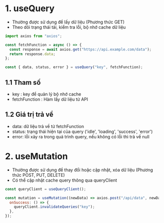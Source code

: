 # 1. useQuery

- Thường được sử dụng để lấy dữ liệu (Phương thức GET)
- Theo dõi trạng thái tải, kiểm tra lỗi, bộ nhớ cache dữ liệu

```javascript
import axios from "axios";

const fetchFunction = async () => {
  const response = await axios.get("https://api.example.com/data");
  return response.data;
};

const { data, status, error } = useQuery("key", fetchFunction);
```

## 1.1 Tham số

- key : key để quản lý bộ nhớ cache
- fetchFunction : Hàm lấy dữ liệu từ API

## 1.2 Giá trị trả về

- data: dữ liệu trả về từ fetchFunction
- status: trạng thái hiện tại của query ('idle', 'loading', 'success', 'error')
- error: lỗi xảy ra trong quá trình query, nếu không có lỗi thì trả về null

# 2. useMutation

- Thường được sử dụng để thay đổi hoặc cập nhật, xóa dữ liệu (Phương thức POST, PUT, DELETE)
- Có thể cập nhật cache query thông qua queryClient

```javascript
const queryClient = useQueryClient();

const mutation = useMutation((newData) => axios.post("/api/data", newData), {
  onSuccess: () => {
    queryClient.invalidateQueries("key");
  },
});
```
